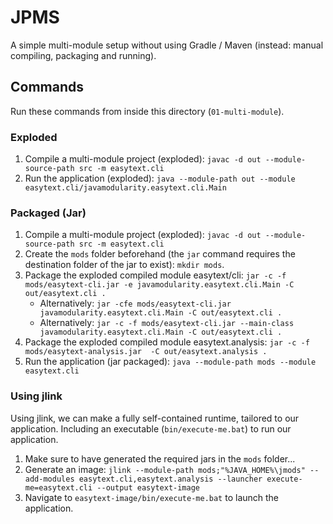 # JPMS

A simple multi-module setup without using Gradle / Maven (instead: manual compiling, packaging and running).

## Commands

Run these commands from inside this directory (`01-multi-module`).

### Exploded
1. Compile a multi-module project (exploded): `javac -d out --module-source-path src -m easytext.cli`
2. Run the application (exploded): `java --module-path out --module easytext.cli/javamodularity.easytext.cli.Main`

### Packaged (Jar)
1. Compile a multi-module project (exploded): `javac -d out --module-source-path src -m easytext.cli`
2. Create the `mods` folder beforehand (the `jar` command requires the destination folder of the jar to exist): `mkdir mods`.
3. Package the exploded compiled module easytext/cli: `jar -c -f mods/easytext-cli.jar -e javamodularity.easytext.cli.Main -C out/easytext.cli .`
    - Alternatively: `jar -cfe mods/easytext-cli.jar javamodularity.easytext.cli.Main -C out/easytext.cli .`
    - Alternatively: `jar -c -f mods/easytext-cli.jar --main-class javamodularity.easytext.cli.Main -C out/easytext.cli .`
4. Package the exploded compiled module easytext.analysis: `jar -c -f mods/easytext-analysis.jar  -C out/easytext.analysis .`
5. Run the application (jar packaged): `java --module-path mods --module easytext.cli`

### Using jlink

Using jlink, we can make a fully self-contained runtime, tailored to our application. Including an executable (`bin/execute-me.bat`) to run our application.
1. Make sure to have generated the required jars in the `mods` folder...
2. Generate an image: `jlink --module-path mods;"%JAVA_HOME%\jmods" --add-modules easytext.cli,easytext.analysis --launcher execute-me=easytext.cli --output easytext-image`
3. Navigate to `easytext-image/bin/execute-me.bat` to launch the application.